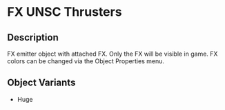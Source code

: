 # FX UNSC Thrusters

## Description

FX emitter object with attached FX. Only the FX will be visible in game. FX colors can be changed via the Object Properties menu.

## Object Variants

* Huge
